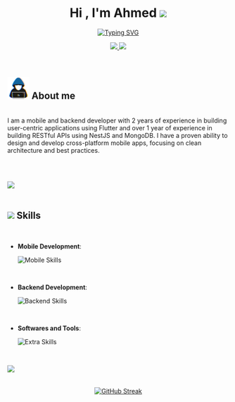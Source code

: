 <h1 align="center"><b>Hi , I'm Ahmed </b><img src="https://media.giphy.com/media/hvRJCLFzcasrR4ia7z/giphy.gif" width="35"></h1>
<!--  -->
<p align="center">
<a href="https://git.io/typing-svg"><img src="https://readme-typing-svg.demolab.com?font=Noto+Serif&weight=500&size=25&letterSpacing=2px&duration=2500&pause=300&color=FFBF00&background=36454F00&center=true&vCenter=true&random=true&width=435&lines=Flutter+%7C+NestJs+Developer" alt="Typing SVG" /></a>
    


<p align="center">
    <a href="https://dev.to/rechidiahmed">
    <img src="https://skillicons.dev/icons?i=devto&theme=dark" />
  </a>
  <a href="https://www.linkedin.com/in/rechidiahmed">
    <img src="https://skillicons.dev/icons?i=linkedin&theme=dark" />
  </a>

</p>
    
<br>



## <picture><img src = "https://github.com/0xAbdulKhalid/0xAbdulKhalid/raw/main/assets/mdImages/about_me.gif" width = 50px></picture> **About me**

<br>
I am a mobile and backend developer with 2 years of experience in building user-centric applications using Flutter and over 1 year of experience in building RESTful APIs using NestJS and MongoDB. I have a proven ability to design and develop cross-platform mobile apps, focusing on clean architecture and best practices.

<br><br>

<img src="https://user-images.githubusercontent.com/73097560/115834477-dbab4500-a447-11eb-908a-139a6edaec5c.gif"><br><br>

## <img src="https://media2.giphy.com/media/QssGEmpkyEOhBCb7e1/giphy.gif?cid=ecf05e47a0n3gi1bfqntqmob8g9aid1oyj2wr3ds3mg700bl&rid=giphy.gif" width ="25"><b> Skills</b>
<br>

<p align="center">

- **Mobile Development**:
    
    ![Mobile Skills](https://skillicons.dev/icons?i=flutter,dart&theme=dark)
  
<br>  

- **Backend Development**:
    
    ![Backend Skills](https://skillicons.dev/icons?i=js,ts,express,nestjs,mongodb&theme=dark)

  <br>

- **Softwares and Tools**:
  
    ![Extra Skills](https://skillicons.dev/icons?i=github,docker,figma,githubactions,linux,vscode,postman&theme=dark)
  

<br>

<img src="https://user-images.githubusercontent.com/73097560/115834477-dbab4500-a447-11eb-908a-139a6edaec5c.gif"><br><br>
  

<p align="center">
<a href="https://git.io/streak-stats"><img src="https://github-readme-streak-stats.herokuapp.com?user=RechidiAhmedAbdelaaziz&theme=gruvbox-duo" alt="GitHub Streak" /></a>
